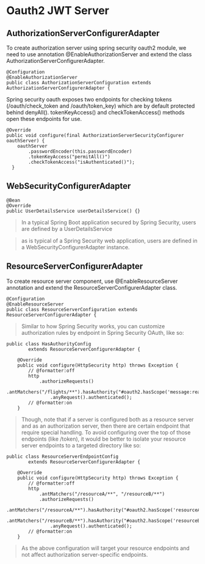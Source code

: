 Oauth2 JWT Server
===================


## <i class="icon-folder-open"></i> AuthorizationServerConfigurerAdapter


To create authorization server using spring security oauth2 module, we need to use annotation @EnableAuthorizationServer and extend the class AuthorizationServerConfigurerAdapter.


```
@Configuration
@EnableAuthorizationServer
public class AuthorizationServerConfiguration extends AuthorizationServerConfigurerAdapter {

```



Spring security oauth exposes two endpoints for checking tokens (/oauth/check_token and /oauth/token_key) which are by default protected behind denyAll(). tokenKeyAccess() and checkTokenAccess() methods open these endpoints for use.


```
@Override
public void configure(final AuthorizationServerSecurityConfigurer oauthServer) {
    oauthServer
        .passwordEncoder(this.passwordEncoder)
        .tokenKeyAccess("permitAll()")
        .checkTokenAccess("isAuthenticated()");
  }

```


## <i class="icon-folder-open"></i> WebSecurityConfigurerAdapter

```
@Bean
@Override
public UserDetailsService userDetailsService() {}

```

> In a typical Spring Boot application secured by Spring Security, users are defined by a UserDetailsService

> as is typical of a Spring Security web application, users are defined in a WebSecurityConfigurerAdapter instance.


## <i class="icon-folder-open"></i> ResourceServerConfigurerAdapter

To create resource server component, use @EnableResourceServer annotation and extend the ResourceServerConfigurerAdapter class.


```
@Configuration
@EnableResourceServer
public class ResourceServerConfiguration extends ResourceServerConfigurerAdapter {

```


> Similar to how Spring Security works, you can customize authorization rules by endpoint in Spring Security OAuth, like so:

```
public class HasAuthorityConfig
		extends ResourceServerConfigurerAdapter {

	@Override
	public void configure(HttpSecurity http) throws Exception {
		// @formatter:off
		http
			.authorizeRequests()
				.antMatchers("/flights/**").hasAuthority("#oauth2.hasScope('message:read')")
				.anyRequest().authenticated();
		// @formatter:on
	}

```

> Though, note that if a server is configured both as a resource server and as an authorization server, then there are certain endpoint that require special handling. To avoid configuring over the top of those endpoints (like /token), it would be better to isolate your resource server endpoints to a targeted directory like so:


```
public class ResourceServerEndpointConfig
		extends ResourceServerConfigurerAdapter {

	@Override
	public void configure(HttpSecurity http) throws Exception {
		// @formatter:off
		http
			.antMatchers("/resourceA/**", "/resourceB/**")
			.authorizeRequests()
				.antMatchers("/resourceA/**").hasAuthority("#oauth2.hasScope('resourceA:read')")
				.antMatchers("/resourceB/**").hasAuthority("#oauth2.hasScope('resourceB:read')")
				.anyRequest().authenticated();
		// @formatter:on
	}
```

> As the above configuration will target your resource endpoints and not affect authorization server-specific endpoints.
